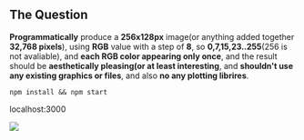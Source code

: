 ## The Question

**Programmatically** produce a **256x128px** image(or anything added together **32,768 pixels**), using **RGB** value with a step of **8**, so **0,7,15,23..255**(256 is not avaliable), and **each RGB color appearing only once**, and the result should be **aesthetically pleasing(or at least interesting**, and **shouldn't use any existing graphics or files**, and also **no any plotting librires**.

`npm install && npm start`

localhost:3000

![]('./screen.png')
